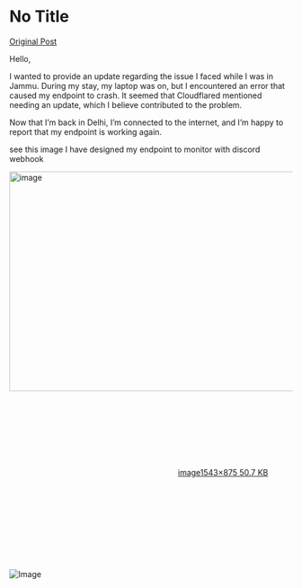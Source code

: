 # No Title

[Original Post](https://discourse.onlinedegree.iitm.ac.in/t/169029/413)

<p>Hello,</p>
<p>I wanted to provide an update regarding the issue I faced while I was in Jammu. During my stay, my laptop was on, but I encountered an error that caused my endpoint to crash. It seemed that Cloudflared mentioned needing an update, which I believe contributed to the problem.</p>
<p>Now that I’m back in Delhi, I’m connected to the internet, and I’m happy to report that my endpoint is working again.</p>
<p>see this image I have designed my endpoint to monitor with discord webhook<br>
<div class="lightbox-wrapper"><a class="lightbox" href="https://europe1.discourse-cdn.com/flex013/uploads/iitm/original/3X/7/9/79b265cdf296dd8ae706942f922eaf7bf6253edc.png" data-download-href="/uploads/short-url/hmzZkoIK4zJfVVpsUnDn93THa9e.png?dl=1" title="image" rel="noopener nofollow ugc"><img src="https://europe1.discourse-cdn.com/flex013/uploads/iitm/optimized/3X/7/9/79b265cdf296dd8ae706942f922eaf7bf6253edc_2_690x391.png" alt="image" data-base62-sha1="hmzZkoIK4zJfVVpsUnDn93THa9e" width="690" height="391" srcset="https://europe1.discourse-cdn.com/flex013/uploads/iitm/optimized/3X/7/9/79b265cdf296dd8ae706942f922eaf7bf6253edc_2_690x391.png, https://europe1.discourse-cdn.com/flex013/uploads/iitm/optimized/3X/7/9/79b265cdf296dd8ae706942f922eaf7bf6253edc_2_1035x586.png 1.5x, https://europe1.discourse-cdn.com/flex013/uploads/iitm/optimized/3X/7/9/79b265cdf296dd8ae706942f922eaf7bf6253edc_2_1380x782.png 2x" data-dominant-color="302E28"><div class="meta"><svg class="fa d-icon d-icon-far-image svg-icon" aria-hidden="true"><use href="#far-image"></use></svg><span class="filename">image</span><span class="informations">1543×875 50.7 KB</span><svg class="fa d-icon d-icon-discourse-expand svg-icon" aria-hidden="true"><use href="#discourse-expand"></use></svg></div></a></div></p>

![Image](https://europe1.discourse-cdn.com/flex013/uploads/iitm/optimized/3X/7/9/79b265cdf296dd8ae706942f922eaf7bf6253edc_2_690x391.png)